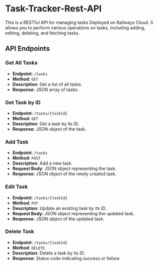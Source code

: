 # Task-Tracker-Rest-API

This is a RESTful API for managing tasks Deployed on Railways Cloud. It allows you to perform various operations on tasks, including adding, editing, deleting, and fetching tasks.

## API Endpoints

### Get All Tasks

- **Endpoint**: `/tasks`
- **Method**: `GET`
- **Description**: Get a list of all tasks.
- **Response**: JSON array of tasks.

### Get Task by ID

- **Endpoint**: `/tasks/{taskId}`
- **Method**: `GET`
- **Description**: Get a task by its ID.
- **Response**: JSON object of the task.

### Add Task

- **Endpoint**: `/tasks`
- **Method**: `POST`
- **Description**: Add a new task.
- **Request Body**: JSON object representing the task.
- **Response**: JSON object of the newly created task.

### Edit Task

- **Endpoint**: `/tasks/{taskId}`
- **Method**: `PUT`
- **Description**: Update an existing task by its ID.
- **Request Body**: JSON object representing the updated task.
- **Response**: JSON object of the updated task.

### Delete Task

- **Endpoint**: `/tasks/{taskId}`
- **Method**: `DELETE`
- **Description**: Delete a task by its ID.
- **Response**: Status code indicating success or failure.

